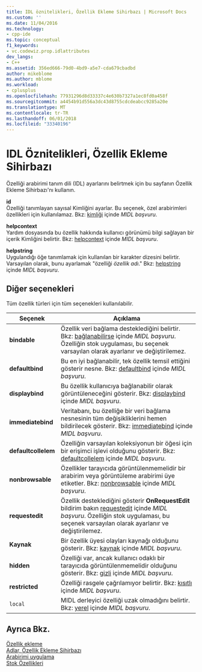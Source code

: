 ```yaml
---
title: IDL öznitelikleri, Özellik Ekleme Sihirbazı | Microsoft Docs
ms.custom: ''
ms.date: 11/04/2016
ms.technology:
- cpp-ide
ms.topic: conceptual
f1_keywords:
- vc.codewiz.prop.idlattributes
dev_langs:
- C++
ms.assetid: 356ed666-79d0-4bd9-a5e7-cda679cbadbd
author: mikeblome
ms.author: mblome
ms.workload:
- cplusplus
ms.openlocfilehash: 77931296d8d33337c4e630b7327a1ec8fd0a458f
ms.sourcegitcommit: a4454b91d556a3dc43d8755cdcdeabcc9285a20e
ms.translationtype: MT
ms.contentlocale: tr-TR
ms.lasthandoff: 06/01/2018
ms.locfileid: "33340196"
---
```

# <a name="idl-attributes-add-property-wizard"></a>IDL Öznitelikleri, Özellik Ekleme Sihirbazı
Özelliği arabirimi tanım dili (IDL) ayarlarını belirtmek için bu sayfanın Özellik Ekleme Sihirbazı'nı kullanın.  
  
 **id**  
 Özelliği tanımlayan sayısal Kimliğini ayarlar. Bu seçenek, özel arabirimleri özellikleri için kullanılamaz. Bkz: [kimliği](http://msdn.microsoft.com/library/windows/desktop/aa367040) içinde *MIDL başvuru*.  
  
 **helpcontext**  
 Yardım dosyasında bu özellik hakkında kullanıcı görünümü bilgi sağlayan bir içerik Kimliğini belirtir. Bkz: [helpcontext](http://msdn.microsoft.com/library/windows/desktop/aa366851) içinde *MIDL başvuru*.  
  
 **helpstring**  
 Uygulandığı öğe tanımlamak için kullanılan bir karakter dizesini belirtir. Varsayılan olarak, bunu ayarlamak "özelliği *özellik adı*." Bkz: [helpstring](http://msdn.microsoft.com/library/windows/desktop/aa366856) içinde *MIDL başvuru*.  
  
## <a name="other-options"></a>Diğer seçenekleri  
 Tüm özellik türleri için tüm seçenekleri kullanılabilir.  
  
|Seçenek|Açıklama|  
|------------|-----------------|  
|**bindable**|Özellik veri bağlama desteklediğini belirtir. Bkz: [bağlanabilirse](http://msdn.microsoft.com/library/windows/desktop/aa366738) içinde *MIDL başvuru*. Özelliğin stok uygulaması, bu seçenek varsayılan olarak ayarlanır ve değiştirilemez.|  
|**defaultbind**|Bu en iyi bağlanabilir, tek özellik temsil ettiğini gösterir nesne. Bkz: [defaultbind](http://msdn.microsoft.com/library/windows/desktop/aa366790) içinde *MIDL başvuru*.|  
|**displaybind**|Bu özellik kullanıcıya bağlanabilir olarak görüntüleneceğini gösterir. Bkz: [displaybind](http://msdn.microsoft.com/library/windows/desktop/aa366804) içinde *MIDL başvuru*.|  
|**immediatebind**|Veritabanı, bu özelliğe bir veri bağlama nesnesinin tüm değişikliklerini hemen bildirilecek gösterir. Bkz: [immediatebind](http://msdn.microsoft.com/library/windows/desktop/aa367045) içinde *MIDL başvuru*.|  
|**defaultcollelem**|Özelliğin varsayılan koleksiyonun bir öğesi için bir erişimci işlevi olduğunu gösterir. Bkz: [defaultcollelem](http://msdn.microsoft.com/library/windows/desktop/aa366792) içinde *MIDL başvuru*.|  
|**nonbrowsable**|Özellikler tarayıcıda görüntülenmemelidir bir arabirim veya görüntüleme arabirimi üye etiketler. Bkz: [nonbrowsable](http://msdn.microsoft.com/library/windows/desktop/aa367117) içinde *MIDL başvuru*.|  
|**requestedit**|Özellik desteklediğini gösterir **OnRequestEdit** bildirim bakın [requestedit](http://msdn.microsoft.com/library/windows/desktop/aa367155) içinde *MIDL başvuru*. Özelliğin stok uygulaması, bu seçenek varsayılan olarak ayarlanır ve değiştirilemez.|  
|**Kaynak**|Bir özellik üyesi olayları kaynağı olduğunu gösterir. Bkz: [kaynak](http://msdn.microsoft.com/library/windows/desktop/aa367166) içinde *MIDL başvuru*.|  
|**hidden**|Özelliği var, ancak kullanıcı odaklı bir tarayıcıda görüntülenmemelidir olduğunu gösterir. Bkz: [gizli](http://msdn.microsoft.com/library/windows/desktop/aa366861) içinde *MIDL başvuru*.|  
|**restricted**|Özelliği rasgele çağrılamıyor belirtir. Bkz: [kısıtlı](http://msdn.microsoft.com/library/windows/desktop/aa367157) içinde *MIDL başvuru*.|  
|`local`|MIDL derleyici özelliği uzak olmadığını belirtir. Bkz: [yerel](http://msdn.microsoft.com/library/windows/desktop/aa367071) içinde *MIDL başvuru*.|  
  
## <a name="see-also"></a>Ayrıca Bkz.  
 [Özellik ekleme](../ide/adding-a-property-visual-cpp.md)   
 [Adlar, Özellik Ekleme Sihirbazı](../ide/names-add-property-wizard.md)   
 [Arabirimi uygulama](../ide/implementing-an-interface-visual-cpp.md)   
 [Stok Özellikleri](../ide/stock-properties.md)
